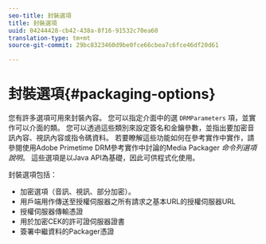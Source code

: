 ```yaml
---
seo-title: 封裝選項
title: 封裝選項
uuid: 04244428-cb42-438a-8f16-91532c70ea60
translation-type: tm+mt
source-git-commit: 29bc8323460d9be0fce66cbea7c6fce46df20d61

---
```



# 封裝選項{#packaging-options}

您有許多選項可用來封裝內容。 您可以指定介面中的選 `DRMParameters` 項，並實作可以介面的類。 您可以透過這些類別來設定簽名和金鑰參數，並指出要加密音訊內容、視訊內容或指令碼資料。 若要瞭解這些功能如何在參考實作中實作，請參閱使用Adobe Primetime DRM參考實作中討論的Media Packager *命令列選項說明*。 這些選項是以Java API為基礎，因此可供程式化使用。

封裝選項包括：

* 加密選項（音訊、視訊、部分加密）。
* 用戶端用作傳送至授權伺服器之所有請求之基本URL的授權伺服器URL
* 授權伺服器傳輸憑證
* 用於加密CEK的許可證伺服器證書
* 簽署中繼資料的Packager憑證

